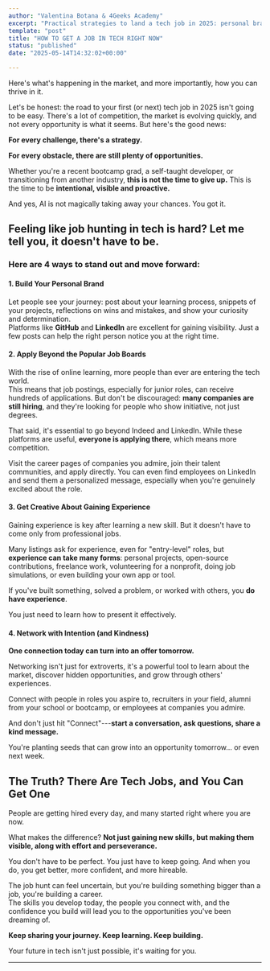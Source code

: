 ```yaml
---
author: "Valentina Botana & 4Geeks Academy"
excerpt: "Practical strategies to land a tech job in 2025: personal branding, alternative job search methods, creative experience-building, and intentional networking."
template: "post"
title: "HOW TO GET A JOB IN TECH RIGHT NOW"
status: "published"
date: "2025-05-14T14:32:02+00:00"

---
```


Here's what's happening in the market, and more importantly, how you can thrive in it.

Let's be honest: the road to your first (or next) tech job in 2025 isn't going to be easy. There's a lot of competition, the market is evolving quickly, and not every opportunity is what it seems. But here's the good news:

**For every challenge, there's a strategy.**

**For every obstacle, there are still plenty of opportunities.**

Whether you're a recent bootcamp grad, a self-taught developer, or transitioning from another industry, **this is not the time to give up.** This is the time to be **intentional, visible and proactive.**

And yes, AI is not magically taking away your chances. You got it.

## Feeling like job hunting in tech is hard? Let me tell you, it doesn't have to be.

### Here are 4 ways to stand out and move forward:

#### 1. Build Your Personal Brand

Let people see your journey: post about your learning process, snippets of your projects, reflections on wins and mistakes, and show your curiosity and determination.  
Platforms like **GitHub** and **LinkedIn** are excellent for gaining visibility. Just a few posts can help the right person notice you at the right time.

#### 2. Apply Beyond the Popular Job Boards

With the rise of online learning, more people than ever are entering the tech world.  
This means that job postings, especially for junior roles, can receive hundreds of applications. But don't be discouraged: **many companies are still hiring**, and they're looking for people who show initiative, not just degrees.

That said, it's essential to go beyond Indeed and LinkedIn. While these platforms are useful, **everyone is applying there**, which means more competition.

Visit the career pages of companies you admire, join their talent communities, and apply directly. You can even find employees on LinkedIn and send them a personalized message, especially when you're genuinely excited about the role.

#### 3. Get Creative About Gaining Experience

Gaining experience is key after learning a new skill. But it doesn't have to come only from professional jobs.

Many listings ask for experience, even for "entry-level" roles, but **experience can take many forms**: personal projects, open-source contributions, freelance work, volunteering for a nonprofit, doing job simulations, or even building your own app or tool.

If you've built something, solved a problem, or worked with others, you **do have experience**.

You just need to learn how to present it effectively.

#### 4. Network with Intention (and Kindness)

**One connection today can turn into an offer tomorrow.**

Networking isn't just for extroverts, it's a powerful tool to learn about the market, discover hidden opportunities, and grow through others' experiences.

Connect with people in roles you aspire to, recruiters in your field, alumni from your school or bootcamp, or employees at companies you admire.

And don't just hit "Connect"---**start a conversation, ask questions, share a kind message.**

You're planting seeds that can grow into an opportunity tomorrow... or even next week.

## The Truth? There Are Tech Jobs, and You Can Get One

People are getting hired every day, and many started right where you are now.

What makes the difference? **Not just gaining new skills, but making them visible, along with effort and perseverance.**

You don't have to be perfect. You just have to keep going. And when you do, you get better, more confident, and more hireable.

The job hunt can feel uncertain, but you're building something bigger than a job, you're building a career.  
The skills you develop today, the people you connect with, and the confidence you build will lead you to the opportunities you've been dreaming of.

**Keep sharing your journey. Keep learning. Keep building.**

Your future in tech isn't just possible, it's waiting for you.

---

